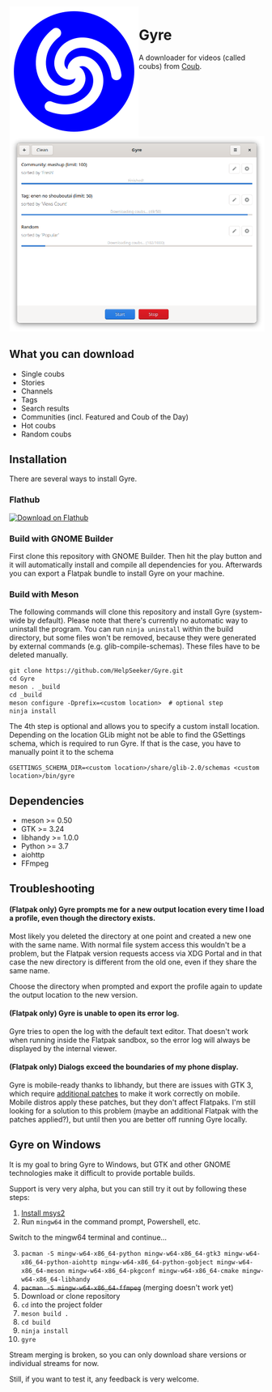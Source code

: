 <img src="/data/icons/io.github.helpseeker.Gyre.svg" align="left">

# Gyre

A downloader for videos (called coubs) from [Coub](https://coub.com).

![](/data/screenshots/desktop_light.png)

## What you can download

* Single coubs
* Stories
* Channels
* Tags
* Search results
* Communities (incl. Featured and Coub of the Day)
* Hot coubs
* Random coubs

## Installation

There are several ways to install Gyre.

### Flathub

<a href='https://flathub.org/apps/details/io.github.helpseeker.Gyre'><img width='240' alt='Download on Flathub' src='https://flathub.org/assets/badges/flathub-badge-en.png'/></a>

### Build with GNOME Builder

First clone this repository with GNOME Builder. Then hit the play button and it will automatically install and compile all dependencies for you. Afterwards you can export a Flatpak bundle to install Gyre on your machine.

### Build with Meson

The following commands will clone this repository and install Gyre (system-wide by default). Please note that there's currently no automatic way to uninstall the program. You can run `ninja uninstall` within the build directory, but some files won't be removed, because they were generated by external commands (e.g. glib-compile-schemas). These files have to be deleted manually.

```
git clone https://github.com/HelpSeeker/Gyre.git
cd Gyre
meson . _build
cd _build
meson configure -Dprefix=<custom location>  # optional step
ninja install
```

The 4th step is optional and allows you to specify a custom install location. Depending on the location GLib might not be able to find the GSettings schema, which is required to run Gyre. If that is the case, you have to manually point it to the schema

```
GSETTINGS_SCHEMA_DIR=<custom location>/share/glib-2.0/schemas <custom location>/bin/gyre
```

## Dependencies

* meson >= 0.50
* GTK >= 3.24
* libhandy >= 1.0.0
* Python >= 3.7
* aiohttp
* FFmpeg

## Troubleshooting

#### (Flatpak only) Gyre prompts me for a new output location every time I load a profile, even though the directory exists.

Most likely you deleted the directory at one point and created a new one with the same name. With normal file system access this wouldn't be a problem, but the Flatpak version requests access via XDG Portal and in that case the new directory is different from the old one, even if they share the same name.

Choose the directory when prompted and export the profile again to update the output location to the new version.

#### (Flatpak only) Gyre is unable to open its error log.

Gyre tries to open the log with the default text editor. That doesn't work when running inside the Flatpak sandbox, so the error log will always be displayed by the internal viewer.

#### (Flatpak only) Dialogs exceed the boundaries of my phone display.

Gyre is mobile-ready thanks to libhandy, but there are issues with GTK 3, which require [additional patches](https://gitlab.gnome.org/GNOME/gtk/-/issues/3411) to make it work correctly on mobile. Mobile distros apply these patches, but they don't affect Flatpaks. I'm still looking for a solution to this problem (maybe an additional Flatpak with the patches applied?), but until then you are better off running Gyre locally.

## Gyre on Windows

It is my goal to bring Gyre to Windows, but GTK and other GNOME technologies make it difficult to provide portable builds.

Support is very very alpha, but you can still try it out by following these steps:

1. [Install msys2](https://www.msys2.org/)
2. Run `mingw64` in the command prompt, Powershell, etc.

Switch to the mingw64 terminal and continue...

3. `pacman -S mingw-w64-x86_64-python mingw-w64-x86_64-gtk3 mingw-w64-x86_64-python-aiohttp mingw-w64-x86_64-python-gobject mingw-w64-x86_64-meson mingw-w64-x86_64-pkgconf mingw-w64-x86_64-cmake mingw-w64-x86_64-libhandy`
4. ~~`pacman -S mingw-w64-x86_64-ffmpeg`~~ (merging doesn't work yet)
5. Download or clone repository
6. `cd` into the project folder 
7. `meson build .`
8. `cd build`
9. `ninja install`
10. `gyre`

Stream merging is broken, so you can only download share versions or individual streams for now.

Still, if you want to test it, any feedback is very welcome.
